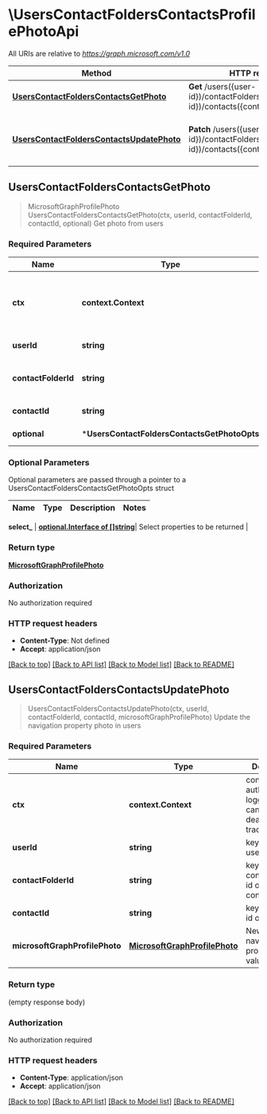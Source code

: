 # \UsersContactFoldersContactsProfilePhotoApi

All URIs are relative to *https://graph.microsoft.com/v1.0*

Method | HTTP request | Description
------------- | ------------- | -------------
[**UsersContactFoldersContactsGetPhoto**](UsersContactFoldersContactsProfilePhotoApi.md#UsersContactFoldersContactsGetPhoto) | **Get** /users({user-id})/contactFolders({contactFolder-id})/contacts({contact-id})/photo | Get photo from users
[**UsersContactFoldersContactsUpdatePhoto**](UsersContactFoldersContactsProfilePhotoApi.md#UsersContactFoldersContactsUpdatePhoto) | **Patch** /users({user-id})/contactFolders({contactFolder-id})/contacts({contact-id})/photo | Update the navigation property photo in users



## UsersContactFoldersContactsGetPhoto

> MicrosoftGraphProfilePhoto UsersContactFoldersContactsGetPhoto(ctx, userId, contactFolderId, contactId, optional)
Get photo from users

### Required Parameters


Name | Type | Description  | Notes
------------- | ------------- | ------------- | -------------
**ctx** | **context.Context** | context for authentication, logging, cancellation, deadlines, tracing, etc.
**userId** | **string**| key: user-id of user | 
**contactFolderId** | **string**| key: contactFolder-id of contactFolder | 
**contactId** | **string**| key: contact-id of contact | 
 **optional** | ***UsersContactFoldersContactsGetPhotoOpts** | optional parameters | nil if no parameters

### Optional Parameters

Optional parameters are passed through a pointer to a UsersContactFoldersContactsGetPhotoOpts struct


Name | Type | Description  | Notes
------------- | ------------- | ------------- | -------------



 **select_** | [**optional.Interface of []string**](string.md)| Select properties to be returned | 

### Return type

[**MicrosoftGraphProfilePhoto**](microsoft.graph.profilePhoto.md)

### Authorization

No authorization required

### HTTP request headers

- **Content-Type**: Not defined
- **Accept**: application/json

[[Back to top]](#) [[Back to API list]](../README.md#documentation-for-api-endpoints)
[[Back to Model list]](../README.md#documentation-for-models)
[[Back to README]](../README.md)


## UsersContactFoldersContactsUpdatePhoto

> UsersContactFoldersContactsUpdatePhoto(ctx, userId, contactFolderId, contactId, microsoftGraphProfilePhoto)
Update the navigation property photo in users

### Required Parameters


Name | Type | Description  | Notes
------------- | ------------- | ------------- | -------------
**ctx** | **context.Context** | context for authentication, logging, cancellation, deadlines, tracing, etc.
**userId** | **string**| key: user-id of user | 
**contactFolderId** | **string**| key: contactFolder-id of contactFolder | 
**contactId** | **string**| key: contact-id of contact | 
**microsoftGraphProfilePhoto** | [**MicrosoftGraphProfilePhoto**](MicrosoftGraphProfilePhoto.md)| New navigation property values | 

### Return type

 (empty response body)

### Authorization

No authorization required

### HTTP request headers

- **Content-Type**: application/json
- **Accept**: application/json

[[Back to top]](#) [[Back to API list]](../README.md#documentation-for-api-endpoints)
[[Back to Model list]](../README.md#documentation-for-models)
[[Back to README]](../README.md)

